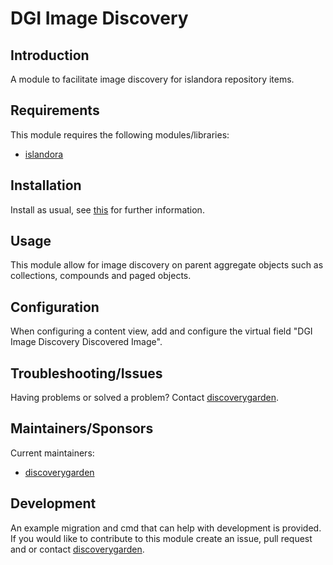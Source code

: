 # DGI Image Discovery
## Introduction

A module to facilitate image discovery for islandora repository items.

## Requirements

This module requires the following modules/libraries:

* [islandora](https://github.com/Islandora/islandora/tree/8.x-1.x)

## Installation

Install as usual, see
[this](https://www.drupal.org/docs/extending-drupal/installing-modules) for
further information.

## Usage

This module allow for image discovery on parent aggregate objects such as
collections, compounds and paged objects.

## Configuration

When configuring a content view, add and configure the virtual field
"DGI Image Discovery Discovered Image".

## Troubleshooting/Issues

Having problems or solved a problem? Contact
[discoverygarden](http://support.discoverygarden.ca).

## Maintainers/Sponsors

Current maintainers:

* [discoverygarden](http://www.discoverygarden.ca)

## Development

An example migration and cmd that can help with development is provided.
If you would like to contribute to this module create an issue, pull request
and or contact
[discoverygarden](http://support.discoverygarden.ca).

